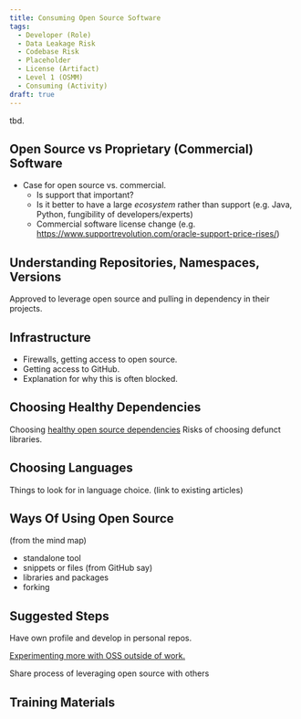 ```yaml
---
title: Consuming Open Source Software
tags: 
  - Developer (Role)
  - Data Leakage Risk
  - Codebase Risk
  - Placeholder
  - License (Artifact)
  - Level 1 (OSMM)
  - Consuming (Activity)
draft: true
---
```


tbd.

## Open Source vs Proprietary (Commercial) Software

- Case for open source vs. commercial. 
   - Is support that important?  
   - Is it better to have a large _ecosystem_ rather than support (e.g. Java, Python, fungibility of developers/experts)
   - Commercial software license change (e.g. https://www.supportrevolution.com/oracle-support-price-rises/)
   
## Understanding Repositories, Namespaces, Versions




Approved to leverage open source and pulling in dependency in their projects.


## Infrastructure

 - Firewalls, getting access to open source.
 - Getting access to GitHub.
 - Explanation for why this is often blocked.

## Choosing Healthy Dependencies

Choosing [healthy open source dependencies](../Measurements/Project-Health)
Risks of choosing defunct libraries.

## Choosing Languages

Things to look for in language choice.  (link to existing articles)


## Ways Of Using Open Source 

(from the mind map)

- standalone tool
- snippets or files (from GitHub say)
- libraries and packages
- forking

## Suggested Steps

Have own profile and develop in personal repos. 

[Experimenting more with OSS outside of work.](Contributing-To-Projects)

Share process of leveraging open source with others

## Training Materials

<BokTagList tag="Consuming (Activity)" filter="Training" />